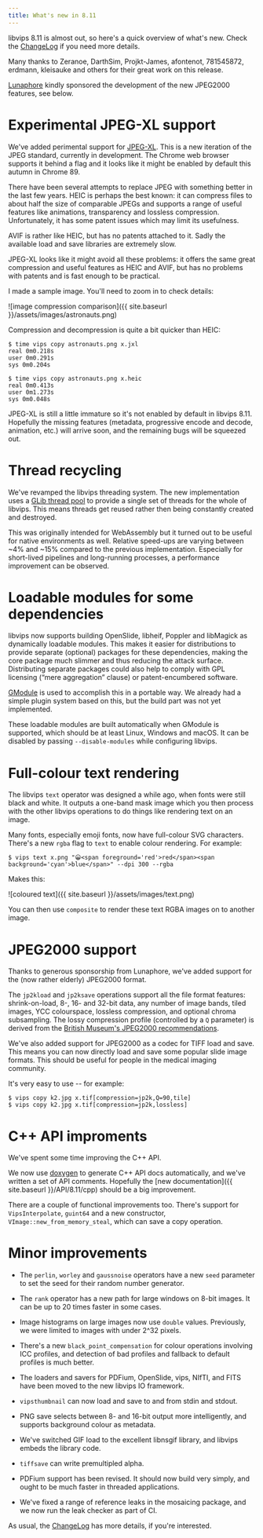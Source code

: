 ```yaml
---
title: What's new in 8.11
---
```


libvips 8.11 is almost out, so here's a quick overview of what's new. Check
the [ChangeLog](https://github.com/libvips/libvips/blob/master/ChangeLog)
if you need more details.

Many thanks to Zeranoe, DarthSim, Projkt-James, afontenot, 781545872, erdmann,
kleisauke and others for their great work on this release.

[Lunaphore](https://www.lunaphore.ch/) kindly sponsored the development of
the new JPEG2000 features, see below.

# Experimental JPEG-XL support

We've added perimental support for [JPEG-XL](https://jpeg.org/jpegxl/).
This is a new iteration of the JPEG standard, 
currently in development. The Chrome web browser supports it
behind a flag and it looks like it might be enabled by default this autumn
in Chrome 89.

There have been several attempts to replace JPEG with something better in the
last few years. HEIC is perhaps the best known: it can compress files to
about half the size of comparable JPEGs and supports a range of useful
features like animations, transparency and lossless
compression. Unfortunately, it has some patent issues which may limit its
usefulness.

AVIF is rather like HEIC, but has no patents attached to it. Sadly the
available load and save libraries are extremely slow.

JPEG-XL looks like it might avoid all these problems: it offers the same great
compression and useful features as HEIC and AVIF, but has no problems with 
patents and is fast enough to be practical. 

I made a sample image. You'll need to zoom in to check details:

![image compression comparison]({{ site.baseurl }}/assets/images/astronauts.png)

Compression and decompression is quite a bit quicker than HEIC:

```
$ time vips copy astronauts.png x.jxl
real 0m0.218s
user 0m0.291s
sys 0m0.204s

$ time vips copy astronauts.png x.heic
real 0m0.413s
user 0m1.273s
sys 0m0.048s 
```

JPEG-XL is still a little immature so it's not enabled by default in
libvips 8.11. Hopefully the missing features (metadata, progressive encode
and decode, animation, etc.) will arrive soon, and the remaining bugs will
be squeezed out.

# Thread recycling

We've revamped the libvips threading system.
The new implementation uses a [GLib thread
pool](https://developer.gnome.org/glib/stable/glib-Thread-Pools.html)
to provide a single set of threads for the whole of libvips. This means
threads get reused rather then being constantly created and destroyed.

This was originally intended for WebAssembly but it turned out to be useful
for native environments as well. Relative speed-ups are varying between ~4%
and ~15% compared to the previous implementation. Especially for short-lived
pipelines and long-running processes, a performance improvement can be observed.

# Loadable modules for some dependencies

libvips now supports building OpenSlide, libheif, Poppler and libMagick
as dynamically loadable modules. This makes it easier for distributions to
provide separate (optional) packages for these dependencies, making the core
package much slimmer and thus reducing the attack surface. Distributing
separate packages could also help to comply with GPL licensing (“mere
aggregation” clause) or patent-encumbered software.

[GModule](https://developer.gnome.org/glib/stable/glib-Dynamic-Loading-of-Modules.html)
is used to accomplish this in a portable way. We already had a simple plugin
system based on this, but the build part was not yet implemented.

These loadable modules are built automatically when GModule is supported,
which should be at least Linux, Windows and macOS. It can be disabled by
passing `--disable-modules` while configuring libvips.

# Full-colour text rendering

The libvips `text` operator was designed a while ago, when fonts were still
black and white. It outputs a one-band mask image which you then process with
the other libvips operations to do things like rendering text on an image.

Many fonts, especially emoji fonts, now have full-colour SVG characters.
There's a new `rgba` flag to `text` to enable colour rendering. For example:

```
$ vips text x.png "😀<span foreground='red'>red</span><span background='cyan'>blue</span>" --dpi 300 --rgba
```

Makes this:

![coloured text]({{ site.baseurl }}/assets/images/text.png)

You can then use `composite` to render these text RGBA images on to another
image.

# JPEG2000 support

Thanks to generous sponsorship from Lunaphore, we've added support for the
(now rather elderly) JPEG2000 format.

The `jp2kload` and `jp2ksave` operations support all the file format
features: shrink-on-load, 8-, 16- and 32-bit data, any number of
image bands, tiled images, YCC colourspace, lossless compression, and
optional chroma subsampling. The lossy compression profile (controlled
by a `Q` parameter) is derived from the [British Museum's JPEG2000
recommendations](https://purl.pt/24107/1/iPres2013_PDF/An%20Analysis%20of%20Contemporary%20JPEG2000%20Codecs%20for%20Image%20Format%20Migration.pdf).

We've also added support for JPEG2000 as a codec for TIFF load and save. This
means you can now directly load and save some popular slide image formats.
This should be useful for people in the medical imaging community.

It's very easy to use -- for example:

```
$ vips copy k2.jpg x.tif[compression=jp2k,Q=90,tile]
$ vips copy k2.jpg x.tif[compression=jp2k,lossless]
```

# C++ API improments

We've spent some time improving the C++ API. 

We now use [doxygen](https://www.doxygen.nl) to generate C++ API docs
automatically, and we've written a set of API comments. Hopefully the [new
documentation]({{ site.baseurl }}/API/8.11/cpp) should be a big improvement.

There are a couple of functional improvements too. There's support for
`VipsInterpolate`, `guint64` and a new constructor,
`VImage::new_from_memory_steal`, which can save a copy operation.

# Minor improvements

- The `perlin`, `worley` and `gaussnoise` operators have a new `seed`
  parameter to set the seed for their random number generator.

- The `rank` operator has a new path for large windows on 8-bit images. It can
  be up to 20 times faster in some cases.

- Image histograms on large images now use `double` values. Previously,
  we were limited to images with under 2^32 pixels.

- There's a new `black_point_compensation` for colour operations involving
  ICC profiles, and detection of bad profiles and fallback to default
  profiles is much better.

- The loaders and savers for PDFium, OpenSlide, vips, NIfTI, and FITS have
  been moved to the new libvips IO framework.

- `vipsthumbnail` can now load and save to and from stdin and stdout.

- PNG save selects between 8- and 16-bit output more intelligently, and
  supports background colour as metadata.

- We've switched GIF load to the excellent libnsgif library, and libvips
  embeds the library code.

- `tiffsave` can write premultipled alpha.

- PDFium support has been revised. It should now build very simply, and ought
  to be much faster in threaded applications.

- We've fixed a range of reference leaks in the mosaicing package, and we
  now run the leak checker as part of CI.

As usual,
the [ChangeLog](https://github.com/libvips/libvips/blob/master/ChangeLog)
has more details, if you're interested.

